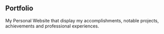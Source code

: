 ## Portfolio

My Personal Website that display my accomplishments, notable projects, achievements and professional experiences.
